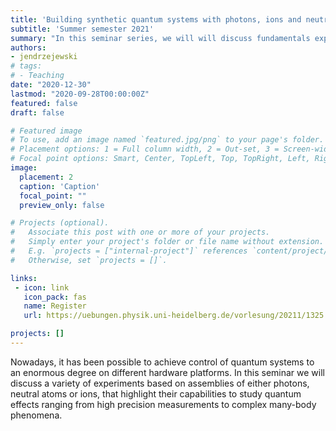 ```yaml
---
title: 'Building synthetic quantum systems with photons, ions and neutral atoms'
subtitle: 'Summer semester 2021'
summary: "In this seminar series, we will will discuss fundamentals experiments of quantum mechanics."
authors:
- jendrzejewski
# tags:
# - Teaching
date: "2020-12-30"
lastmod: "2020-09-28T00:00:00Z"
featured: false
draft: false

# Featured image
# To use, add an image named `featured.jpg/png` to your page's folder.
# Placement options: 1 = Full column width, 2 = Out-set, 3 = Screen-width
# Focal point options: Smart, Center, TopLeft, Top, TopRight, Left, Right, BottomLeft, Bottom, BottomRight
image:
  placement: 2
  caption: 'Caption'
  focal_point: ""
  preview_only: false

# Projects (optional).
#   Associate this post with one or more of your projects.
#   Simply enter your project's folder or file name without extension.
#   E.g. `projects = ["internal-project"]` references `content/project/deep-learning/index.md`.
#   Otherwise, set `projects = []`.

links:
 - icon: link
   icon_pack: fas
   name: Register
   url: https://uebungen.physik.uni-heidelberg.de/vorlesung/20211/1325

projects: []
---
```


Nowadays, it has been possible to achieve control of quantum systems to an enormous degree on different hardware platforms. In this seminar we will discuss a variety of experiments based on assemblies of either photons, neutral atoms or ions, that highlight their capabilities to study quantum effects ranging from high precision measurements to complex many-body phenomena.
